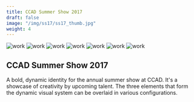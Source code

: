 ```yaml
---
title: CCAD Summer Show 2017
draft: false
image: "/img/ss17/ss17_thumb.jpg"
weight: 4
---
```


<div class="row">
    <div class="col-sm-8">
        <img src="/img/ss17/ss17_logoanimation.gif" alt="work" class="project-img">
        <img src="/img/ss17/ss17_icons.jpg" alt="work" class="project-img">
        <img src="/img/ss17/ss17_poster2.jpg" alt="work" class="project-img">
        <img src="/img/ss17/ss17_tee.jpg" alt="work" class="project-img">
        <img src="/img/ss17/ss17_flyer2.jpg" alt="work" class="project-img">
        <img src="/img/ss17/ss17_flyer.jpg" alt="work" class="project-img">
        <img src="/img/ss17/ss17_tote.jpg" alt="work" class="project-img">
    </div>
    <div class="col-sm-4">
        <h2>
            CCAD Summer Show 2017
        </h2>
        <p class="project-description">
            A bold, dynamic identity for the annual summer show at CCAD. It's a showcase of creativity by upcoming talent. The three elements that form the dynamic visual system can be overlaid in various configurations.
        </p>
    </div>
</div>
